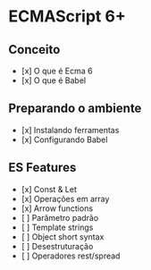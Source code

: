 # ECMAScript 6+

## Conceito

<ul>
  <li>[x] O que é Ecma 6</li>
  <li>[x] O que é Babel</li>
</ul>

## Preparando o ambiente

<ul>
	<li>[x] Instalando ferramentas</li>
	<li>[x] Configurando Babel</li>
</ul>

## ES Features

<ul>
	<li>[x] Const & Let</li>
	<li>[x] Operações em array</li>
	<li>[x] Arrow functions</li>
	<li>[ ] Parâmetro padrão</li>
	<li>[ ] Template strings</li>
	<li>[ ] Object short syntax</li>
	<li>[ ] Desestruturação</li>
	<li>[ ] Operadores rest/spread</li>
</ul>
